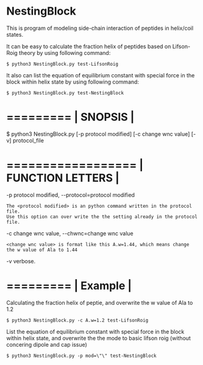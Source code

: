 # NestingBlock

This is program of modeling side-chain interaction of peptides in helix/coil states.

It can be easy to calculate the fraction helix of peptides based on Lifson-Roig theory by using following command:

	$ python3 NestingBlock.py test-LifsonRoig

It also can list the equation of equilibrium constant with special force in the block within helix state by using following command:

	$ python3 NestingBlock.py test-NestingBlock

  =========
 | SNOPSIS |
  =========

 $ python3 NestingBlock.py [-p protocol modified] [-c change wnc value] [-v] protocol_file

  ==================
 | FUNCTION LETTERS |
  ==================

-p protocol modified, --protocol=protocol modified

	The <protocol modified> is an python command written in the protocol file. 
	Use this option can over write the the setting already in the protocol file.

-c change wnc value, --chwnc=change wnc value

	<change wnc value> is format like this A.w=1.44, which means change the w value of Ala to 1.44

-v 
	verbose.

  =========
 | Example |
  =========

Calculating the fraction helix of peptie, and overwrite the w value of Ala to 1.2
 
	$ python3 NestingBlock.py -c A.w=1.2 test-LifsonRoig
 
List the equation of equilibrium constant with special force in the block within helix state,
and overwrite the the mode to basic lifson roig (without concering dipole and cap issue)

	$ python3 NestingBlock.py -p mod=\"\" test-NestingBlock
